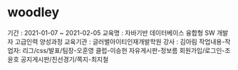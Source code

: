 # woodley
기간 : 2021-01-07 ~ 2021-02-05
교육명 : 자바기반 데이터베이스 융합형 SW 개발자 고급인력 양성과정
교육기관 : 글러벌아이티인재개발학원
강사 : 김아림
작업내용-작업자:
  리그/css/발표/팀장-오훈영
  클럽-이승헌
  자유게시판-정보름
  회원가입/로그인-조윤호
  공지게시판/친선경기/쪽지-최지철
